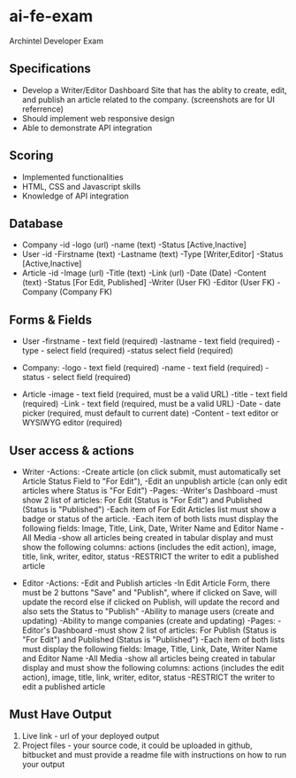 # ai-fe-exam
Archintel Developer Exam

## Specifications
- Develop a Writer/Editor Dashboard Site that has the ablity to create, edit, and publish an article related to the company. (screenshots are for UI referrence) 
- Should implement web responsive design
- Able to demonstrate API integration 

## Scoring
- Implemented functionalities
- HTML, CSS and Javascript skills
- Knowledge of API integration


## Database 
- Company
    -id
    -logo (url)
    -name (text)
    -Status [Active,Inactive]
- User 
    -id
    -Firstname (text)
    -Lastname (text)
    -Type [Writer,Editor]
    -Status [Active,Inactive]
- Article
    -id
    -Image (url)
    -Title (text)
    -Link (url)
    -Date (Date)
    -Content (text)
    -Status [For Edit, Published]
    -Writer (User FK)
    -Editor (User FK)
    -Company (Company FK)

## Forms & Fields

- User
    -firstname - text field (required)
    -lastname - text field (required)
    -type - select field (required)
    -status select field (required)
    

- Company:
    -logo - text field (required)
    -name - text field (required)
    -status - select field (required)

- Article
    -image - text field (required, must be a valid URL)
    -title - text field (required)
    -Link -  text field (required, must be a valid URL)
    -Date - date picker (required, must default to current date)
    -Content - text editor or WYSIWYG editor (required) 

## User access & actions
- Writer
    -Actions:
        -Create article (on click submit, must automatically set Article Status Field to "For Edit"), 
        -Edit an unpublish article (can only edit articles where Status is "For Edit") 
    -Pages:
        -Writer's Dashboard
            -must show 2 list of articles: For Edit (Status is "For Edit") and Published (Status is "Published")
            -Each item of For Edit Articles list must show a badge or status of the article.
            -Each item of both lists must display the following fields: Image, Title, Link, Date, Writer Name and Editor Name
        -All Media
            -show all articles being created in tabular display and must show the following columns: 
                actions (includes the edit action), image, title, link, writer, editor, status 
            -RESTRICT the writer to edit a published article 
     
- Editor 
    -Actions: 
        -Edit and Publish articles 
            -In Edit Article Form, there must be 2 buttons "Save" and "Publish", 
            where if clicked on Save, will update the record 
            else if clicked on Publish, will update the record and also sets the Status to "Publish"
        -Ability to manage users (create and updating)
        -Ability to mange companies (create and updating)
    -Pages: 
        -Editor's Dashboard
            -must show 2 list of articles: For Publish (Status is "For Edit") and Published (Status is "Published")
            -Each item of both lists must display the following fields: Image, Title, Link, Date, Writer Name and Editor Name
        -All Media
            -show all articles being created in tabular display and must show the following columns: 
            actions (includes the edit action), image, title, link, writer, editor, status 
            -RESTRICT the writer to edit a published article 

## Must Have Output
 1. Live link - url of your deployed output 
 2. Project files - your source code, it could be uploaded in github, bitbucket and must provide a readme file with instructions on how to run your output